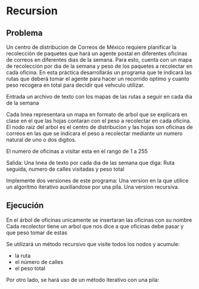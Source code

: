 # Recursion

## Problema 

Un centro de distribucion de Correos de México requiere planificar la recolección de paquetes
que hará un agente postal en diferentes oficinas de correos en diferentes dıas de la semana. Para
esto, cuenta con un mapa de recolección por dıa de la semana y peso de los paquetes a recolectar
en cada oficina. En esta práctica desarrollarás un programa que te indicará las rutas que deberá
tomar el agente para hacer un recorrido optimo y cuanto peso recogera en total para decidir qué
vehıculo utilizar.

  Entrada un archivo de texto con los mapas de las rutas a seguir en cada dia de la semana

Cada lınea representara un mapa en formato de arbol que se explicara en clase en el que las
hojas contaran con el peso a recolectar en cada oficina. El nodo raiz del arbol es el centro
de distribucion y las hojas son oficinas de correos en las que se indicara el peso a recolectar
mediante un numero natural de uno o dos dıgitos.

  El numero de oficinas a visitar esta en el rango de 1 a 255

Salida: Una lınea de texto por cada dıa de las semana que diga: Ruta seguida, numero de calles visitadas y peso total

Implemente dos versiones de este programa: Una version en la que utilice un algoritmo iterativo auxiliandose por una pila.
Una version recursiva. 


## Ejecución

En el árbol de oficinas unicamente se insertaran las oficinas con su nombre
Cada recolector tiene un arbol que nos dice a que oficinas debe pasar y que peso tomar de estas

Se utilizará un método recursivo que visite todos los nodos y acumule:
- la ruta
- el número de calles
- el peso total

Por otro lado, se hará uso de un método iterativo con una pila:





